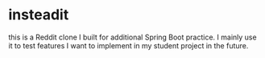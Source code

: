 # insteadit
this is a Reddit clone I built for additional Spring Boot practice. I mainly use it to test features I want to implement in my student project in the future.
